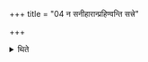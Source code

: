 +++
title = "04 न सनीहारान्प्रहिण्वन्ति सत्त्रे"

+++

<details><summary>थिते</summary>

न सनीहारान्प्रहिण्वन्ति सत्त्रे ४
</details>
